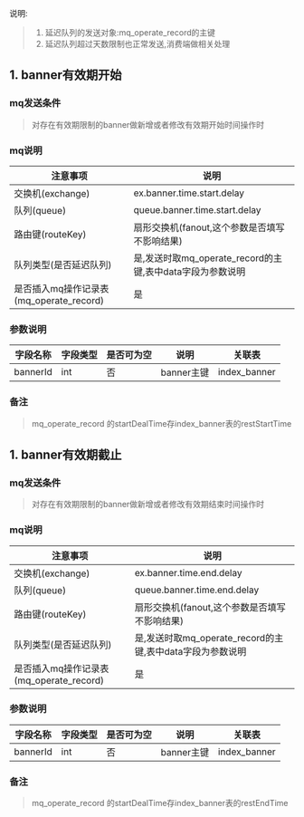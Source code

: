 说明:

> 1. 延迟队列的发送对象:mq_operate_record的主键
> 2. 延迟队列超过天数限制也正常发送,消费端做相关处理

## 1. banner有效期开始

### mq发送条件

> 对存在有效期限制的banner做新增或者修改有效期开始时间操作时

### mq说明

| 注意事项                                | 说明                                                      |
| --------------------------------------- | --------------------------------------------------------- |
| 交换机(exchange)                        | ex.banner.time.start.delay                                |
| 队列(queue)                             | queue.banner.time.start.delay                             |
| 路由键(routeKey)                        | 扇形交换机(fanout,这个参数是否填写不影响结果)             |
| 队列类型(是否延迟队列)                  | 是,发送时取mq_operate_record的主键,表中data字段为参数说明 |
| 是否插入mq操作记录表(mq_operate_record) | 是                                                        |
### 参数说明

| 字段名称 | 字段类型 | 是否可为空 | 说明       | 关联表       |
| -------- | -------- | ---------- | ---------- | ------------ |
| bannerId | int      | 否         | banner主键 | index_banner |

### 备注

> mq_operate_record 的startDealTime存index_banner表的restStartTime

## 1. banner有效期截止

### mq发送条件

> 对存在有效期限制的banner做新增或者修改有效期结束时间操作时

### mq说明

| 注意事项                                | 说明                                                      |
| --------------------------------------- | --------------------------------------------------------- |
| 交换机(exchange)                        | ex.banner.time.end.delay                                  |
| 队列(queue)                             | queue.banner.time.end.delay                               |
| 路由键(routeKey)                        | 扇形交换机(fanout,这个参数是否填写不影响结果)             |
| 队列类型(是否延迟队列)                  | 是,发送时取mq_operate_record的主键,表中data字段为参数说明 |
| 是否插入mq操作记录表(mq_operate_record) | 是                                                        |

### 参数说明

| 字段名称 | 字段类型 | 是否可为空 | 说明       | 关联表       |
| -------- | -------- | ---------- | ---------- | ------------ |
| bannerId | int      | 否         | banner主键 | index_banner |

### 备注

> mq_operate_record 的startDealTime存index_banner表的restEndTime

